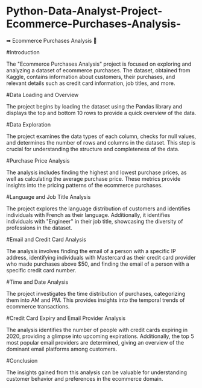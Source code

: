 # Python-Data-Analyst-Project-Ecommerce-Purchases-Analysis-
➡ Ecommerce Purchases Analysis 🎯 

#Introduction

The "Ecommerce Purchases Analysis" project is focused on exploring and analyzing a dataset of ecommerce purchases. The dataset, obtained from Kaggle, contains information about customers, their purchases, and relevant details such as credit card information, job titles, and more.

#Data Loading and Overview

The project begins by loading the dataset using the Pandas library and displays the top and bottom 10 rows to provide a quick overview of the data.

#Data Exploration

The project examines the data types of each column, checks for null values, and determines the number of rows and columns in the dataset. This step is crucial for understanding the structure and completeness of the data.

#Purchase Price Analysis

The analysis includes finding the highest and lowest purchase prices, as well as calculating the average purchase price. These metrics provide insights into the pricing patterns of the ecommerce purchases.

#Language and Job Title Analysis

The project explores the language distribution of customers and identifies individuals with French as their language. Additionally, it identifies individuals with "Engineer" in their job title, showcasing the diversity of professions in the dataset.

#Email and Credit Card Analysis

The analysis involves finding the email of a person with a specific IP address, identifying individuals with Mastercard as their credit card provider who made purchases above $50, and finding the email of a person with a specific credit card number.

#Time and Date Analysis

The project investigates the time distribution of purchases, categorizing them into AM and PM. This provides insights into the temporal trends of ecommerce transactions.

#Credit Card Expiry and Email Provider Analysis

The analysis identifies the number of people with credit cards expiring in 2020, providing a glimpse into upcoming expirations. Additionally, the top 5 most popular email providers are determined, giving an overview of the dominant email platforms among customers.

#Conclusion

The insights gained from this analysis can be valuable for understanding customer behavior and preferences in the ecommerce domain.
